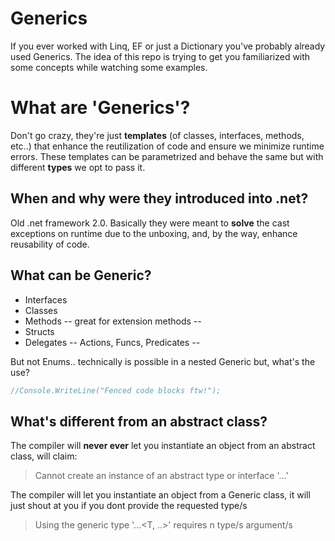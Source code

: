 # Generics

If you ever worked with Linq, EF or just a Dictionary you've probably already used Generics. The idea of this repo is trying to get you familiarized with some concepts while watching some examples.

# What are 'Generics'?

Don't go crazy, they're just **templates** (of classes, interfaces, methods, etc..) that enhance the reutilization of code and ensure we minimize runtime errors.
These templates can be parametrized and behave the same but with different **types** we opt to pass it.

## When and why were they introduced into .net?

Old .net framework 2.0.
Basically they were meant to **solve** the cast exceptions on runtime due to the unboxing, and, by the way, enhance reusability of code.

## What can be Generic?

- Interfaces
- Classes
- Methods -- great for extension methods --
- Structs
- Delegates -- Actions, Funcs, Predicates --

But not Enums.. technically is possible in a nested Generic but, what's the use?

```csharp ##example
//Console.WriteLine("Fenced code blocks ftw!");
```

## What's different from an abstract class?

The compiler will **never ever** let you instantiate an object from an abstract class, will claim:
> Cannot create an instance of an abstract type or interface '...'

The compiler will let you instantiate an object from a Generic class, it will just shout at you if you dont provide the requested type/s
> Using the generic type '...\<T, ..>' requires n type/s argument/s 
